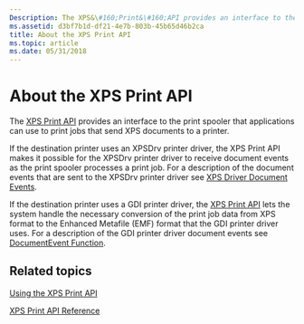 ```yaml
---
Description: The XPS&\#160;Print&\#160;API provides an interface to the print spooler that applications can use to print jobs that send XPS documents to a printer.
ms.assetid: d3bf7b1d-df21-4e7b-803b-45b65d46b2ca
title: About the XPS Print API
ms.topic: article
ms.date: 05/31/2018
---
```


# About the XPS Print API

The [XPS Print API](xps-printing.md) provides an interface to the print spooler that applications can use to print jobs that send XPS documents to a printer.

If the destination printer uses an XPSDrv printer driver, the XPS Print API makes it possible for the XPSDrv printer driver to receive document events as the print spooler processes a print job. For a description of the document events that are sent to the XPSDrv printer driver see [XPS Driver Document Events](/windows-hardware/drivers/print/xps-driver-document-events).

If the destination printer uses a GDI printer driver, the [XPS Print API](xps-printing.md) lets the system handle the necessary conversion of the print job data from XPS format to the Enhanced Metafile (EMF) format that the GDI printer driver uses. For a description of the GDI printer driver document events see [DocumentEvent Function](documentevent.md).

## Related topics

<dl> <dt>

[Using the XPS Print API](using-the-xps-print-api.md)
</dt> <dt>

[XPS Print API Reference](xpsprint-api.md)
</dt> </dl>

 

 